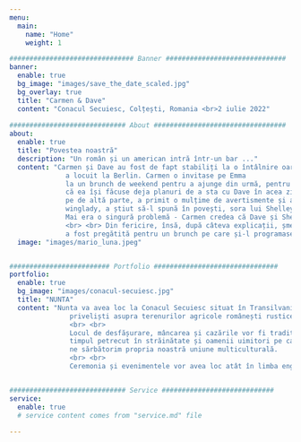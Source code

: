 ```yaml
---
menu:
  main:
    name: "Home"
    weight: 1

############################### Banner ##############################
banner:
  enable: true
  bg_image: "images/save_the_date_scaled.jpg"
  bg_overlay: true
  title: "Carmen & Dave"
  content: "Conacul Secuiesc, Colțești, Romania <br>2 iulie 2022"
  
############################# About #################################
about:
  enable: true
  title: "Povestea noastră"
  description: "Un român și un american intră într-un bar ..."
  content: "Carmen și Dave au fost de fapt stabiliți la o întâlnire oarbă de o prietenă comună, Emma, ​​pe care o știa de când
              a locuit la Berlin. Carmen o invitase pe Emma
              la un brunch de weekend pentru a ajunge din urmă, pentru că trecuse ceva timp de când nu se mai văzuseră. Emma făcuse scuza
              că ea își făcuse deja planuri de a sta cu Dave în acea zi și a întrebat dacă poate să vină și el. <br> <br> Dave, pe
              pe de altă parte, a primit o mulțime de avertismente și a fost pe deplin informat despre ceea ce intenționa Emma să facă. El chiar i-a invitat pe cei mai buni
              winglady, a știut să-l spună în povești, sora lui Shelley și a avut destul timp să fie nervos până la întâlnire.
              Mai era o singură problemă - Carmen credea că Dave și Shelley erau căsătoriți pentru că Shelley purta trupa ei de nuntă.
              <br> <br> Din fericire, însă, după câteva explicații, șmecheria a funcționat. În timp ce Carmen este încă supărată că ea
              a fost pregătită pentru un brunch pe care și-l programase ea însăși, ea și Dave trăiesc fericiți împreună la Berlin cu cei doi animale de companie, Luna și Mario."
  image: "images/mario_luna.jpeg"


######################### Portfolio ###############################
portfolio:
  enable: true
  bg_image: "images/conacul-secuiesc.jpg"
  title: "NUNTA"
  content: "Nunta va avea loc la Conacul Secuiesc situat în Transilvania rurală. Locul de desfășurare este în umbra Piatrei Secuiului cu frumos
               priveliști asupra terenurilor agricole românești rustice, a unui iaz de crini și a ruinelor Cetății Trascău.
               <br> <br>
               Locul de desfășurare, mâncarea și cazările vor fi tradițional românești. Totuși, lista invitaților la nuntă reflectă
               timpul petrecut în străinătate și oamenii uimitori pe care i-am întâlnit pe parcurs. Abia așteptăm să ne alăturați și să ne ajutați
               ne sărbătorim propria noastră uniune multiculturală.
               <br> <br>
               Ceremonia și evenimentele vor avea loc atât în limba engleză, cât și în limba română"


############################# Service ############################
service:
  enable: true
  # service content comes from "service.md" file
  
---
```


